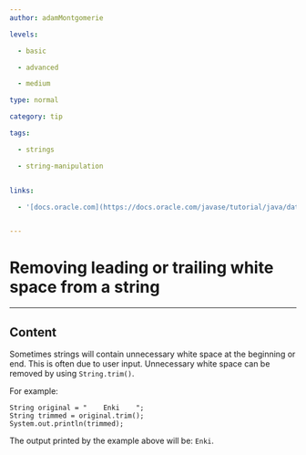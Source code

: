 ```yaml
---
author: adamMontgomerie

levels:

  - basic

  - advanced

  - medium

type: normal

category: tip

tags:

  - strings

  - string-manipulation


links:

  - '[docs.oracle.com](https://docs.oracle.com/javase/tutorial/java/data/manipstrings.html){website}'


---
```


# Removing leading or trailing white space from a string

---
## Content

Sometimes strings will contain unnecessary white space at the beginning or end. This is often due to user input. Unnecessary white space can be removed by using `String.trim()`. 

For example:
```
String original = "    Enki    ";
String trimmed = original.trim();
System.out.println(trimmed);
```
The output printed by the example above will be: `Enki`.

